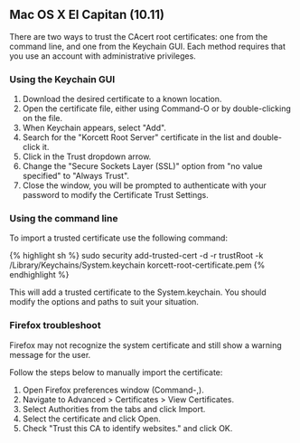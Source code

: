 ## Mac OS X El Capitan (10.11)

There are two ways to trust the CAcert root certificates: one from the command line, and one from the Keychain GUI. Each method requires that you use an account with administrative privileges.

### Using the Keychain GUI

1. Download the desired certificate to a known location.
1. Open the certificate file, either using Command-O or by double-clicking on the file.
1. When Keychain appears, select "Add".
1. Search for the "Korcett Root Server" certificate in the list and double-click it.
1. Click in the Trust dropdown arrow.
1. Change the "Secure Sockets Layer (SSL)" option from "no value specified" to "Always Trust".
1. Close the window, you will be prompted to authenticate with your password to modify the Certificate Trust Settings.

### Using the command line

To import a trusted certificate use the following command:

{% highlight sh %}
sudo security add-trusted-cert -d -r trustRoot -k /Library/Keychains/System.keychain korcett-root-certificate.pem
{% endhighlight %}

This will add a trusted certificate to the System.keychain. You should modify the options and paths to suit your situation.

### Firefox troubleshoot

Firefox may not recognize the system certificate and still show a warning message for the user.

Follow the steps below to manually import the certificate:

1. Open Firefox preferences window (Command-,).
1. Navigate to Advanced > Certificates > View Certificates.
1. Select Authorities from the tabs and click Import.
1. Select the certificate and click Open.
1. Check "Trust this CA to identify websites." and click OK.
